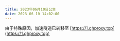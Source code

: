```yaml
---
title: 2023年06月10日公告
date: 2023-06-10 14:02:00
---
```

由于特殊原因，加速隧道已转移至 [https://1.ghproxy.top](https://1.ghproxy.top)
